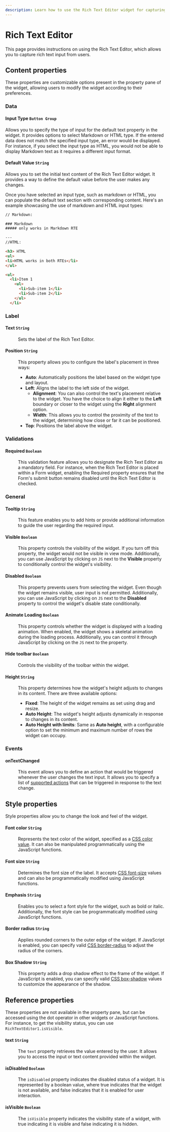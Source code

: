 ```yaml
---
description: Learn how to use the Rich Text Editor widget for capturing and formatting rich text input.
---
```

# Rich Text Editor

This page provides instructions on using the Rich Text Editor, which allows you to capture rich text input from users. 

<VideoEmbed host="youtube" videoId="_KrxFScQJys" title="Using Rich Text Editor Widget" caption="Using Rich Text Editor Widget"/>

## Content properties


These properties are customizable options present in the property pane of the widget, allowing users to modify the widget according to their preferences.


### Data


#### Input Type `Button Group`

Allows you to specify the type of input for the default text property in the widget. It provides options to select Markdown or HTML type. If the entered data does not match the specified input type, an error would be displayed. For instance, if you select the input type as HTML, you would not be able to display Markdown text as it requires a different input format.


#### Default Value `String`

Allows you to set the initial text content of the Rich Text Editor widget. It provides a way to define the default value before the user makes any changes.

Once you have selected an input type, such as markdown or HTML, you can populate the default text section with corresponding content. Here's an example showcasing the use of markdown and HTML input types:


```html
// Markdown: 

### Markdown 
##### only works in Markdown RTE

---
//HTML: 

<h3> HTML
<ul>
<li>HTML works in both RTEs</li>
</ul>

<ul>
  <li>Item 1
    <ul>
      <li>Sub-item 1</li>
      <li>Sub-item 2</li>
    </ul>
  </li>
```


### Label

#### Text `String`


<dd>
Sets the label of the Rich Text Editor.
</dd>




#### Position `String`


<dd>


This property allows you to configure the label's placement in three ways:


* **Auto**: Automatically positions the label based on the widget type and layout.
* **Left**: Aligns the label to the left side of the widget.
  * **Alignment**: You can also control the text's placement relative to the widget. You have the choice to align it either to the **Left** boundary or closer to the widget using the **Right** alignment option.
  * **Width**: This allows you to control the proximity of the text to the widget, determining how close or far it can be positioned.
* **Top**: Positions the label above the widget.


</dd>

### Validations


#### Required `Boolean`


<dd>
This validation feature allows you to designate the Rich Text Editor as a mandatory field. For instance, when the Rich Text Editor is placed within a Form widget, enabling the Required property ensures that the Form's submit button remains disabled until the Rich Text Editor is checked.



</dd>

### General


#### Tooltip `String`
<dd>


This feature enables you to add hints or provide additional information to guide the user regarding the required input.
</dd>


#### Visible `Boolean`

<dd>

This property controls the visibility of the widget. If you turn off this property, the widget would not be visible in view mode. Additionally, you can use JavaScript by clicking on `JS` next to the **Visible** property to conditionally control the widget's visibility. 

</dd>

#### Disabled `Boolean`

<dd>

This property prevents users from selecting the widget. Even though the widget remains visible, user input is not permitted. Additionally, you can use JavaScript by clicking on `JS` next to the **Disabled** property to control the widget's disable state conditionally.

</dd>


#### Animate Loading `Boolean`


<dd>

This property controls whether the widget is displayed with a loading animation. When enabled, the widget shows a skeletal animation during the loading process. Additionally, you can control it through JavaScript by clicking on the <code>JS</code> next to the property.

</dd>

#### Hide toolbar `Boolean`

<dd>

Controls the visibility of the toolbar within the widget.

</dd>

#### Height `String`


<dd>
This property determines how the widget's height adjusts to changes in its content. There are three available options:


* **Fixed**: The height of the widget remains as set using drag and resize.
* **Auto Height**: The widget's height adjusts dynamically in response to changes in its content.
* **Auto Height with limits**: Same as **Auto height**, with a configurable option to set the minimum and maximum number of rows the widget can occupy.


</dd>


### Events


#### onTextChanged

<dd>

This event allows you to define an action that would be triggered whenever the user changes the text input. It allows you to specify a list of [supported actions](/reference/appsmith-framework/widget-actions) that can be triggered in response to the text change.



</dd>

## Style properties
Style properties allow you to change the look and feel of the widget.

#### Font color `String`

<dd>

Represents the text color of the widget, specified as a [CSS color value](https://developer.mozilla.org/en-US/docs/Web/CSS/color).  It can also be manipulated programmatically using the JavaScript functions.

</dd>

#### Font size `String`

<dd>

Determines the font size of the label. It accepts [CSS font-size](https://developer.mozilla.org/en-US/docs/Web/CSS/font-size) values and can also be programmatically modified using JavaScript functions.

</dd>

#### Emphasis `String`

<dd>

Enables you to select a font style for the widget, such as bold or italic. Additionally, the font style can be programmatically modified using JavaScript functions.

</dd>


#### Border radius `String`

<dd>

Applies rounded corners to the outer edge of the widget. If JavaScript is enabled, you can specify valid [CSS border-radius](https://developer.mozilla.org/en-US/docs/Web/CSS/border-radius) to adjust the radius of the corners.

</dd>

#### Box Shadow `String`

<dd>

This property adds a drop shadow effect to the frame of the widget. If JavaScript is enabled, you can specify valid [CSS box-shadow](https://developer.mozilla.org/en-US/docs/Web/CSS/box-shadow) values to customize the appearance of the shadow.

</dd>

## Reference properties
These properties are not available in the property pane, but can be accessed using the dot operator in other widgets or JavaScript functions. For instance, to get the visibility status, you can use `RichTextEditor1.isVisible`.



#### text `String`

<dd>

The `text` property retrieves the value entered by the user. It allows you to access the input or text content provided within the widget.


</dd>


#### isDisabled `Boolean`

<dd>

The `isDisabled` property indicates the disabled status of a widget. It is represented by a boolean value, where true indicates that the widget is not available, and false indicates that it is enabled for user interaction.

</dd>

#### isVisible `Boolean`
<dd>

The `isVisible` property indicates the visibility state of a widget, with true indicating it is visible and false indicating it is hidden.

</dd>